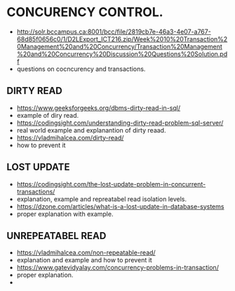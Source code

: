 # CONCURENCY CONTROL.
- http://solr.bccampus.ca:8001/bcc/file/2819cb7e-46a3-4e07-a767-68d85f0656c0/1/D2LExport_ICT216.zip/Week%2010%20Transaction%20Management%20and%20Concurrency/Transaction%20Management%20and%20Concurrency%20Discussion%20Questions%20Solution.pdf
- questions on cocncurency and transactions.

## DIRTY READ
- https://www.geeksforgeeks.org/dbms-dirty-read-in-sql/
- example of diry read.
- https://codingsight.com/understanding-dirty-read-problem-sql-server/
- real world example and explanantion of dirty reaad.
- https://vladmihalcea.com/dirty-read/
- how to prevent it

## LOST UPDATE
- https://codingsight.com/the-lost-update-problem-in-concurrent-transactions/
- explanation, example and repreatabel read isolation levels.
- https://dzone.com/articles/what-is-a-lost-update-in-database-systems
- proper explanation with example.


## UNREPEATABEL READ
- https://vladmihalcea.com/non-repeatable-read/
- explanation and example and how to prevent it
- https://www.gatevidyalay.com/concurrency-problems-in-transaction/
- proper explanation.
- 

